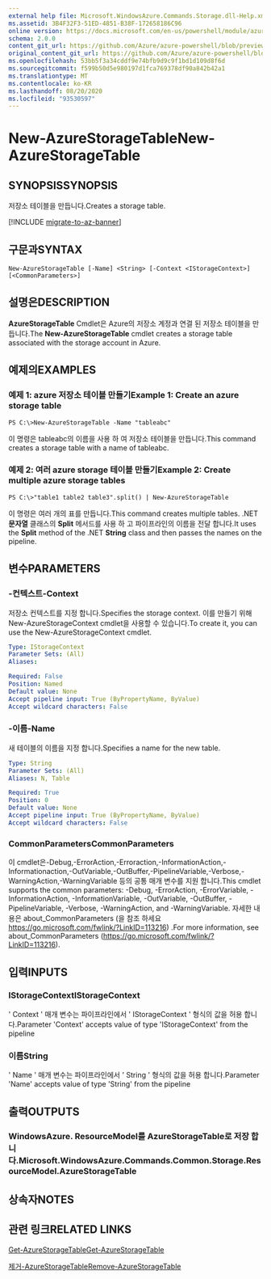 ```yaml
---
external help file: Microsoft.WindowsAzure.Commands.Storage.dll-Help.xml
ms.assetid: 3B4F32F3-51ED-4851-B38F-172658186C96
online version: https://docs.microsoft.com/en-us/powershell/module/azure.storage/new-azurestoragetable
schema: 2.0.0
content_git_url: https://github.com/Azure/azure-powershell/blob/preview/src/Storage/Commands.Storage/help/New-AzureStorageTable.md
original_content_git_url: https://github.com/Azure/azure-powershell/blob/preview/src/Storage/Commands.Storage/help/New-AzureStorageTable.md
ms.openlocfilehash: 53bb5f3a34cddf9e74bfb9d9c9f1bd1d109d8f6d
ms.sourcegitcommit: f599b50d5e980197d1fca769378df90a842b42a1
ms.translationtype: MT
ms.contentlocale: ko-KR
ms.lasthandoff: 08/20/2020
ms.locfileid: "93530597"
---
```

# <span data-ttu-id="fad7e-101">New-AzureStorageTable</span><span class="sxs-lookup"><span data-stu-id="fad7e-101">New-AzureStorageTable</span></span>

## <span data-ttu-id="fad7e-102">SYNOPSIS</span><span class="sxs-lookup"><span data-stu-id="fad7e-102">SYNOPSIS</span></span>
<span data-ttu-id="fad7e-103">저장소 테이블을 만듭니다.</span><span class="sxs-lookup"><span data-stu-id="fad7e-103">Creates a storage table.</span></span>

[!INCLUDE [migrate-to-az-banner](../../includes/migrate-to-az-banner.md)]

## <span data-ttu-id="fad7e-104">구문과</span><span class="sxs-lookup"><span data-stu-id="fad7e-104">SYNTAX</span></span>

```
New-AzureStorageTable [-Name] <String> [-Context <IStorageContext>] [<CommonParameters>]
```

## <span data-ttu-id="fad7e-105">설명은</span><span class="sxs-lookup"><span data-stu-id="fad7e-105">DESCRIPTION</span></span>
<span data-ttu-id="fad7e-106">**AzureStorageTable** Cmdlet은 Azure의 저장소 계정과 연결 된 저장소 테이블을 만듭니다.</span><span class="sxs-lookup"><span data-stu-id="fad7e-106">The **New-AzureStorageTable** cmdlet creates a storage table associated with the storage account in Azure.</span></span>

## <span data-ttu-id="fad7e-107">예제의</span><span class="sxs-lookup"><span data-stu-id="fad7e-107">EXAMPLES</span></span>

### <span data-ttu-id="fad7e-108">예제 1: azure 저장소 테이블 만들기</span><span class="sxs-lookup"><span data-stu-id="fad7e-108">Example 1: Create an azure storage table</span></span>
```
PS C:\>New-AzureStorageTable -Name "tableabc"
```

<span data-ttu-id="fad7e-109">이 명령은 tableabc의 이름을 사용 하 여 저장소 테이블을 만듭니다.</span><span class="sxs-lookup"><span data-stu-id="fad7e-109">This command creates a storage table with a name of tableabc.</span></span>

### <span data-ttu-id="fad7e-110">예제 2: 여러 azure storage 테이블 만들기</span><span class="sxs-lookup"><span data-stu-id="fad7e-110">Example 2: Create multiple azure storage tables</span></span>
```
PS C:\>"table1 table2 table3".split() | New-AzureStorageTable
```

<span data-ttu-id="fad7e-111">이 명령은 여러 개의 표를 만듭니다.</span><span class="sxs-lookup"><span data-stu-id="fad7e-111">This command creates multiple tables.</span></span>
<span data-ttu-id="fad7e-112">.NET **문자열** 클래스의 **Split** 메서드를 사용 하 고 파이프라인의 이름을 전달 합니다.</span><span class="sxs-lookup"><span data-stu-id="fad7e-112">It uses the **Split** method of the .NET **String** class and then passes the names on the pipeline.</span></span>

## <span data-ttu-id="fad7e-113">변수</span><span class="sxs-lookup"><span data-stu-id="fad7e-113">PARAMETERS</span></span>

### <span data-ttu-id="fad7e-114">-컨텍스트</span><span class="sxs-lookup"><span data-stu-id="fad7e-114">-Context</span></span>
<span data-ttu-id="fad7e-115">저장소 컨텍스트를 지정 합니다.</span><span class="sxs-lookup"><span data-stu-id="fad7e-115">Specifies the storage context.</span></span>
<span data-ttu-id="fad7e-116">이를 만들기 위해 New-AzureStorageContext cmdlet을 사용할 수 있습니다.</span><span class="sxs-lookup"><span data-stu-id="fad7e-116">To create it, you can use the New-AzureStorageContext cmdlet.</span></span>

```yaml
Type: IStorageContext
Parameter Sets: (All)
Aliases: 

Required: False
Position: Named
Default value: None
Accept pipeline input: True (ByPropertyName, ByValue)
Accept wildcard characters: False
```

### <span data-ttu-id="fad7e-117">-이름</span><span class="sxs-lookup"><span data-stu-id="fad7e-117">-Name</span></span>
<span data-ttu-id="fad7e-118">새 테이블의 이름을 지정 합니다.</span><span class="sxs-lookup"><span data-stu-id="fad7e-118">Specifies a name for the new table.</span></span>

```yaml
Type: String
Parameter Sets: (All)
Aliases: N, Table

Required: True
Position: 0
Default value: None
Accept pipeline input: True (ByPropertyName, ByValue)
Accept wildcard characters: False
```

### <span data-ttu-id="fad7e-119">CommonParameters</span><span class="sxs-lookup"><span data-stu-id="fad7e-119">CommonParameters</span></span>
<span data-ttu-id="fad7e-120">이 cmdlet은-Debug,-ErrorAction,-Erroraction,-InformationAction,-Informationaction,-OutVariable,-OutBuffer,-PipelineVariable,-Verbose,-WarningAction,-WarningVariable 등의 공통 매개 변수를 지원 합니다.</span><span class="sxs-lookup"><span data-stu-id="fad7e-120">This cmdlet supports the common parameters: -Debug, -ErrorAction, -ErrorVariable, -InformationAction, -InformationVariable, -OutVariable, -OutBuffer, -PipelineVariable, -Verbose, -WarningAction, and -WarningVariable.</span></span> <span data-ttu-id="fad7e-121">자세한 내용은 about_CommonParameters (을 참조 하세요 https://go.microsoft.com/fwlink/?LinkID=113216) .</span><span class="sxs-lookup"><span data-stu-id="fad7e-121">For more information, see about_CommonParameters (https://go.microsoft.com/fwlink/?LinkID=113216).</span></span>

## <span data-ttu-id="fad7e-122">입력</span><span class="sxs-lookup"><span data-stu-id="fad7e-122">INPUTS</span></span>

### <span data-ttu-id="fad7e-123">IStorageContext</span><span class="sxs-lookup"><span data-stu-id="fad7e-123">IStorageContext</span></span>

<span data-ttu-id="fad7e-124">' Context ' 매개 변수는 파이프라인에서 ' IStorageContext ' 형식의 값을 허용 합니다.</span><span class="sxs-lookup"><span data-stu-id="fad7e-124">Parameter 'Context' accepts value of type 'IStorageContext' from the pipeline</span></span>

### <span data-ttu-id="fad7e-125">이름</span><span class="sxs-lookup"><span data-stu-id="fad7e-125">String</span></span>

<span data-ttu-id="fad7e-126">' Name ' 매개 변수는 파이프라인에서 ' String ' 형식의 값을 허용 합니다.</span><span class="sxs-lookup"><span data-stu-id="fad7e-126">Parameter 'Name' accepts value of type 'String' from the pipeline</span></span>

## <span data-ttu-id="fad7e-127">출력</span><span class="sxs-lookup"><span data-stu-id="fad7e-127">OUTPUTS</span></span>

### <span data-ttu-id="fad7e-128">WindowsAzure. ResourceModel를 AzureStorageTable로 저장 합니다.</span><span class="sxs-lookup"><span data-stu-id="fad7e-128">Microsoft.WindowsAzure.Commands.Common.Storage.ResourceModel.AzureStorageTable</span></span>

## <span data-ttu-id="fad7e-129">상속자</span><span class="sxs-lookup"><span data-stu-id="fad7e-129">NOTES</span></span>

## <span data-ttu-id="fad7e-130">관련 링크</span><span class="sxs-lookup"><span data-stu-id="fad7e-130">RELATED LINKS</span></span>

[<span data-ttu-id="fad7e-131">Get-AzureStorageTable</span><span class="sxs-lookup"><span data-stu-id="fad7e-131">Get-AzureStorageTable</span></span>](./Get-AzureStorageTable.md)

[<span data-ttu-id="fad7e-132">제거-AzureStorageTable</span><span class="sxs-lookup"><span data-stu-id="fad7e-132">Remove-AzureStorageTable</span></span>](./Remove-AzureStorageTable.md)


